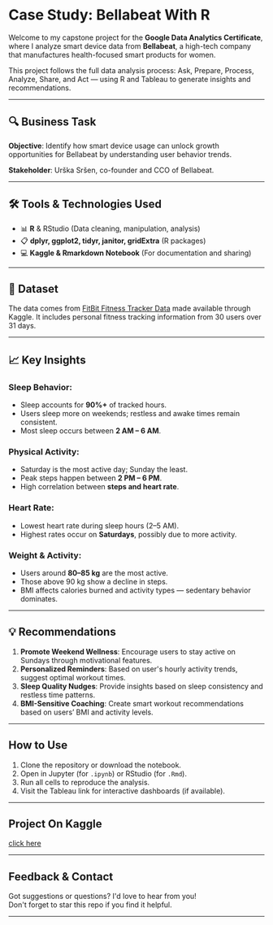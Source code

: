 # Case Study: Bellabeat With R

Welcome to my capstone project for the **Google Data Analytics Certificate**, where I analyze smart device data from **Bellabeat**, a high-tech company that manufactures health-focused smart products for women.

This project follows the full data analysis process: Ask, Prepare, Process, Analyze, Share, and Act — using R and Tableau to generate insights and recommendations.

---

## 🔍 Business Task

**Objective**: Identify how smart device usage can unlock growth opportunities for Bellabeat by understanding user behavior trends.

**Stakeholder**: Urška Sršen, co-founder and CCO of Bellabeat.

---

## 🛠 Tools & Technologies Used

- 📊 **R** & RStudio (Data cleaning, manipulation, analysis)
- 📋 **dplyr, ggplot2, tidyr, janitor, gridExtra** (R packages)
- 💻 **Kaggle & Rmarkdown Notebook** (For documentation and sharing)

---

## 📁 Dataset

The data comes from [FitBit Fitness Tracker Data](https://www.kaggle.com/datasets/arashnic/fitbit) made available through Kaggle. It includes personal fitness tracking information from 30 users over 31 days.

---

## 📈 Key Insights

### Sleep Behavior:
- Sleep accounts for **90%+** of tracked hours.
- Users sleep more on weekends; restless and awake times remain consistent.
- Most sleep occurs between **2 AM – 6 AM**.

### Physical Activity:
- Saturday is the most active day; Sunday the least.
- Peak steps happen between **2 PM – 6 PM**.
- High correlation between **steps and heart rate**.

### Heart Rate:
- Lowest heart rate during sleep hours (2–5 AM).
- Highest rates occur on **Saturdays**, possibly due to more activity.

### Weight & Activity:
- Users around **80–85 kg** are the most active.
- Those above 90 kg show a decline in steps.
- BMI affects calories burned and activity types — sedentary behavior dominates.

---

## 💡 Recommendations

1. **Promote Weekend Wellness**: Encourage users to stay active on Sundays through motivational features.
2. **Personalized Reminders**: Based on user's hourly activity trends, suggest optimal workout times.
3. **Sleep Quality Nudges**: Provide insights based on sleep consistency and restless time patterns.
4. **BMI-Sensitive Coaching**: Create smart workout recommendations based on users’ BMI and activity levels.

---

## How to Use

1. Clone the repository or download the notebook.
2. Open in Jupyter (for `.ipynb`) or RStudio (for `.Rmd`).
3. Run all cells to reproduce the analysis.
4. Visit the Tableau link for interactive dashboards (if available).

---

## Project On Kaggle
[click here](https://www.kaggle.com/code/sepidehmoshfeghi/bellabeat)

---

## Feedback & Contact

Got suggestions or questions? I'd love to hear from you!  
 Don't forget to star this repo if you find it helpful.

---


